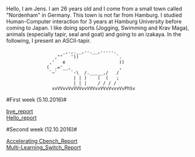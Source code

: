 Hello, I am Jens. I am 26 years old and I come from a small town called "Nordenham" in Germany. This town is not far from Hamburg.
I studied Human-Computer interaction for 3 years at Hamburg University before coming to Japan. I like doing sports (Jogging, Swimming and Krav Maga), animals (especially tapir, seal and goat) and going to an izakaya. 
In the following, I present an ASCII-tapir.
	
    			         _,.,.__,--.__,-----.
                      ,""   '))              `.
                    ,'   e                    ))
                   (  .='__,                  ,
                    `~`     `-\  /._____,/   /
                             | | )    (  (   ;
                             | | |    / / / / 
                     vvVVvvVvVVVvvVVVvvVVvVvvvVvPhSv 
					 
#First week (5.10.2016)#
  
[bye_report](https://github.com/handai-trema/self-intro-Jens-Oetjen/blob/master/bye.md) <br />
[Hello_report](https://github.com/handai-trema/self-intro-Jens-Oetjen/blob/master/hello.md)

#Second week (12.10.2016)#

[Accelerating Cbench_Report](https://github.com/handai-trema/cbench-JensOetjen/blob/master/Report_Accelerating_Cbench.md) <br />
[Multi-Learning_Switch_Report](https://github.com/handai-trema/learning-switch-JensOetjen/blob/master/Report_Learning_switch.md)